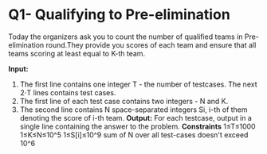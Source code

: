 # Q1- Qualifying to Pre-elimination

Today the organizers ask you to count the number of qualified teams in Pre-elimination round.They provide you scores of each team and ensure that all teams scoring at least equal to K-th team.

**Input:**

1. The first line contains one integer T - the number of testcases. The next 2⋅T lines contains test cases.
2. The first line of each test case contains two integers - N and K.
3. The second line contains N space-separated integers Si, i-th of them denoting the score of i-th team.
**Output:** For each testcase, output in a single line containing the answer to the problem.
**Constraints**
       1≤T≤1000
       1≤K≤N≤10^5
       1≤S[i]≤10^9
       sum of N over all test-cases doesn't exceed 10^6
